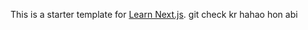 This is a starter template for  [Learn Next.js](https://nextjs.org/learn).
git check kr hahao hon abi